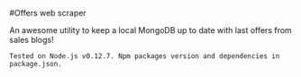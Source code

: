 #Offers web scraper 


An awesome utility to keep a local MongoDB up to date with last offers from sales blogs!

	Tested on Node.js v0.12.7. Npm packages version and dependencies in package.json.